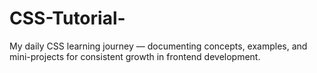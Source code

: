 # CSS-Tutorial-
My daily CSS learning journey — documenting concepts, examples, and mini-projects for consistent growth in frontend development.
